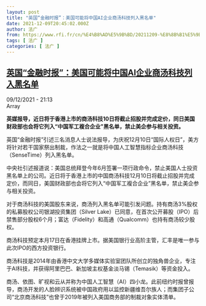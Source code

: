```yaml
---
layout: post
title: "英国“金融时报”：美国可能将中国AI企业商汤科技列入黑名单"
date: 2021-12-09T20:45:02.000Z
author: 法广
from: https://www.rfi.fr/cn/%E4%B8%AD%E5%9B%BD/20211209-%E8%8B%B1%E5%9B%BD-%E9%87%91%E8%9E%8D%E6%97%B6%E6%8A%A5-%E7%BE%8E%E5%9B%BD%E5%8F%AF%E8%83%BD%E5%B0%86%E4%B8%AD%E5%9B%BDai%E4%BC%81%E4%B8%9A%E5%95%86%E6%B1%A4%E7%A7%91%E6%8A%80%E5%88%97%E5%85%A5%E9%BB%91%E5%90%8D%E5%8D%95
tags: [ 法广 ]
categories: [ 法广 ]
---
```

<!--1639082702000-->
[英国“金融时报”：美国可能将中国AI企业商汤科技列入黑名单](https://www.rfi.fr/cn/%E4%B8%AD%E5%9B%BD/20211209-%E8%8B%B1%E5%9B%BD-%E9%87%91%E8%9E%8D%E6%97%B6%E6%8A%A5-%E7%BE%8E%E5%9B%BD%E5%8F%AF%E8%83%BD%E5%B0%86%E4%B8%AD%E5%9B%BDai%E4%BC%81%E4%B8%9A%E5%95%86%E6%B1%A4%E7%A7%91%E6%8A%80%E5%88%97%E5%85%A5%E9%BB%91%E5%90%8D%E5%8D%95)
------

<div>
<div>09/12/2021 - 21:13</div>Array<p><strong>                    英媒报导，近日将于香港上市的商汤科技10日将截止招股并完成定价，同日美国财政部也会将它列入“中国军工複合企业”黑名单，禁止美企参与相关投资。                </strong></p><div >                    <p>英国“金融时报”引述三名消息人士说法报导，为庆祝12月10日“国际人权日”，美方将针对若干国家祭出制裁，作法之一就是将中国人工智慧指标企业商汤科技（SenseTime）列入黑名单。</p><p>中央社引述报道说：美国总统拜登今年6月签署一项行政命令，禁止美国人士投资黑名单上的公司。近日将于香港上市的中国商汤科技12月10日将截止招股并完成定价，而同日，美国财政部也会将它列入“中国军工複合企业”黑名单，禁止美企参与相关投资。</p><p>对于商汤科技的美国股东来说，商汤列入黑名单可能引发问题。持有商汤3%股权的私募股权公司银湖投资集团（Silver Lake）已同意，在首次公开募股（IPO）后禁售部分股权6个月；富达（Fidelity）和高通（Qualcomm）也持有商汤较少股权。</p><p>商汤科技预定本月17日在香港挂牌上市。据美国银行业高阶主管，汇丰是唯一参与此次IPO的西方投资银行。</p><p>商汤科技是2014年由香港中文大学多媒体实验室团队所创立的独角兽企业，专注于AI科技，并获得阿里巴巴、新加坡主权基金淡马锡（Temasik）等资金投入。</p><p>商汤、依图、旷视和云从并称为中国人工智慧（AI）四小龙。此前纽约时报曾报导，商汤开发的人脸辨识系统被中国政府用以监控新疆维吾尔族人；而集团子公司“北京商汤科技”也曾于2019年被列入美国商务部的制裁对象实体清单。</p>                                            <div data-selfpromo-newsletter>    </div>    <div data-selfpromo-app>    </div>                </div>
</div>
